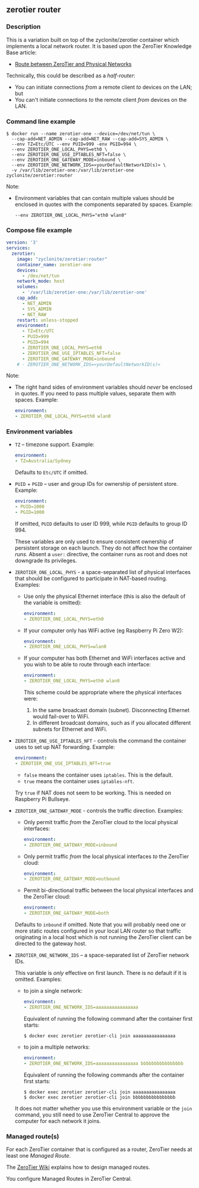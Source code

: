 ## zerotier router

### Description

This is a variation built on top of the zyclonite/zerotier container which implements a local network router. It is based upon the ZeroTier Knowledge Base article:

* [Route between ZeroTier and Physical Networks](https://zerotier.atlassian.net/wiki/spaces/SD/pages/224395274/Route+between+ZeroTier+and+Physical+Networks)

Technically, this could be described as a *half-router*:

* You can initiate connections *from* a remote client *to* devices on the LAN; but
* You can't initiate connections *to* the remote client *from* devices on the LAN.

### Command line example

``` console
$ docker run --name zerotier-one --device=/dev/net/tun \
  --cap-add=NET_ADMIN --cap-add=NET_RAW --cap-add=SYS_ADMIN \
  --env TZ=Etc/UTC --env PUID=999 -env PGID=994 \
  --env ZEROTIER_ONE_LOCAL_PHYS=eth0 \
  --env ZEROTIER_ONE_USE_IPTABLES_NFT=false \
  --env ZEROTIER_ONE_GATEWAY_MODE=inbound \
  --env ZEROTIER_ONE_NETWORK_IDS=«yourDefaultNetworkID(s)» \
  -v /var/lib/zerotier-one:/var/lib/zerotier-one zyclonite/zerotier:router
```

Note:

* Environment variables that can contain multiple values should be enclosed in quotes with the components separated by spaces. Example:

	``` console
	--env ZEROTIER_ONE_LOCAL_PHYS="eth0 wlan0"
	``` 

### Compose file example

``` yaml
version: '3'
services:
  zerotier:
    image: "zyclonite/zerotier:router"
    container_name: zerotier-one
    devices:
      - /dev/net/tun
    network_mode: host
    volumes:
      - '/var/lib/zerotier-one:/var/lib/zerotier-one'
    cap_add:
      - NET_ADMIN
      - SYS_ADMIN
      - NET_RAW
    restart: unless-stopped
    environment:
      - TZ=Etc/UTC
      - PUID=999
      - PGID=994
      - ZEROTIER_ONE_LOCAL_PHYS=eth0
      - ZEROTIER_ONE_USE_IPTABLES_NFT=false
      - ZEROTIER_ONE_GATEWAY_MODE=inbound
    # - ZEROTIER_ONE_NETWORK_IDS=«yourDefaultNetworkID(s)»
```

Note:

* The right hand sides of environment variables should *never* be enclosed in quotes.   If you need to pass multiple values, separate them with spaces. Example:

	``` yaml
	environment:
	- ZEROTIER_ONE_LOCAL_PHYS=eth0 wlan0
	``` 

### Environment variables

* `TZ` – timezone support. Example:

	``` yaml
	environment:
	- TZ=Australia/Sydney
	```

	Defaults to `Etc/UTC` if omitted.

* `PUID` + `PGID` – user and group IDs for ownership of persistent store. Example:

	``` yaml
	environment:
	- PUID=1000
	- PGID=1000
	```
	
	If omitted, `PUID` defaults to user ID 999, while `PGID` defaults to group ID 994.
	
	These variables are only used to ensure consistent ownership of persistent storage on each launch. They do not affect how the container *runs.* Absent a `user:` directive, the container runs as root and does not downgrade its privileges.

* `ZEROTIER_ONE_LOCAL_PHYS` - a space-separated list of physical interfaces that should be configured to participate in NAT-based routing. Examples:

	- Use only the physical Ethernet interface (this is also the default of the variable is omitted):

		``` yaml
		environment:
		- ZEROTIER_ONE_LOCAL_PHYS=eth0
		```

	- If your computer only has WiFi active (eg Raspberry Pi Zero W2):

		``` yaml
		environment:
		- ZEROTIER_ONE_LOCAL_PHYS=wlan0
		```
	
	- If your computer has both Ethernet and WiFi interfaces active and you wish to be able to route through each interface:
	
		``` yaml
		environment:
		- ZEROTIER_ONE_LOCAL_PHYS=eth0 wlan0
		```
		
		This scheme could be appropriate where the physical interfaces were:
		
		1. In the same broadcast domain (subnet). Disconnecting Ethernet would fail-over to WiFi.
		2. In different broadcast domains, such as if you allocated different subnets for Ethernet and WiFi.

* `ZEROTIER_ONE_USE_IPTABLES_NFT` - controls the command the container uses to set up NAT forwarding. Example:

	``` yaml
	environment:
	- ZEROTIER_ONE_USE_IPTABLES_NFT=true
	```
	
	- `false` means the container uses `iptables`. This is the default.
	- `true` means the container uses `iptables-nft`.

	Try `true` if NAT does not seem to be working. This is needed on Raspberry Pi Bullseye.
	
* `ZEROTIER_ONE_GATEWAY_MODE` - controls the traffic direction. Examples:

	- Only permit traffic *from* the ZeroTier cloud *to* the local physical interfaces:

		``` yaml
		environment:
		- ZEROTIER_ONE_GATEWAY_MODE=inbound
		```
		
	- Only permit traffic *from* the local physical interfaces *to* the ZeroTier cloud:

		``` yaml
		environment:
		- ZEROTIER_ONE_GATEWAY_MODE=outbound
		```

	- Permit bi-directional traffic between the local physical interfaces and the ZeroTier cloud:

		``` yaml
		environment:
		- ZEROTIER_ONE_GATEWAY_MODE=both
		```

	Defaults to `inbound` if omitted. Note that you will probably need one or more static routes configured in your local LAN router so that traffic originating in a local host which is not running the ZeroTier client can be directed to the gateway host.
	
* `ZEROTIER_ONE_NETWORK_IDS` – a space-separated list of ZeroTier network IDs.

	This variable is *only* effective on first launch. There is no default if it is omitted. Examples:
	
	- to join a single network:

		``` yaml
		environment:
		- ZEROTIER_ONE_NETWORK_IDS=aaaaaaaaaaaaaaaa
		```
		
		Equivalent of running the following command after the container first starts:

		```
		$ docker exec zerotier zerotier-cli join aaaaaaaaaaaaaaaa
		```

	- to join a multiple networks:

		``` yaml
		environment:
		- ZEROTIER_ONE_NETWORK_IDS=aaaaaaaaaaaaaaaa bbbbbbbbbbbbbbbb
		```

		Equivalent of running the following commands after the container first starts:

		```
		$ docker exec zerotier zerotier-cli join aaaaaaaaaaaaaaaa
		$ docker exec zerotier zerotier-cli join bbbbbbbbbbbbbbbb
		```

	It does not matter whether you use this environment variable or the `join` command, you still need to use ZeroTier Central to approve the computer for each network it joins.

### Managed route(s)

For each ZeroTier container that is configured as a router, ZeroTier needs at least one *Managed Route*.

The [ZeroTier Wiki](https://zerotier.atlassian.net/wiki/spaces/SD/pages/224395274/Route+between+ZeroTier+and+Physical+Networks#Configure-the-ZeroTier-managed-route) explains how to design managed routes.

You configure Managed Routes in ZeroTier Central.
